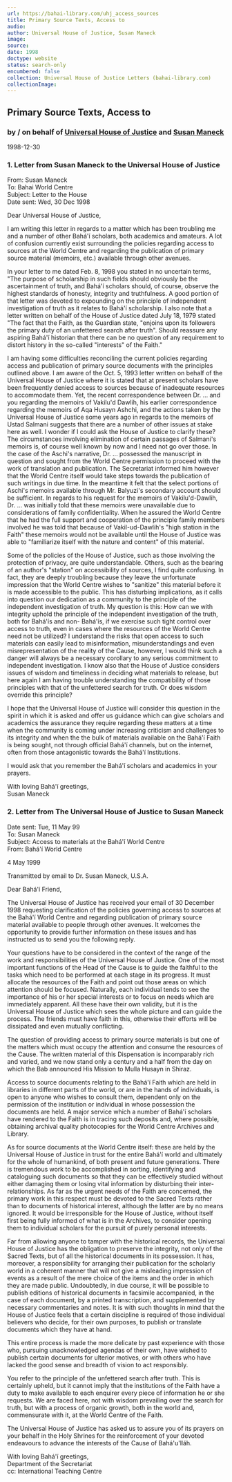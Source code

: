 ```yaml
---
url: https://bahai-library.com/uhj_access_sources
title: Primary Source Texts, Access to
audio: 
author: Universal House of Justice, Susan Maneck
image: 
source: 
date: 1998
doctype: website
status: search-only
encumbered: false
collection: Universal House of Justice Letters (bahai-library.com)
collectionImage: 
---
```



## Primary Source Texts, Access to

### by / on behalf of [Universal House of Justice](https://bahai-library.com/author/Universal+House+of+Justice) and [Susan Maneck](https://bahai-library.com/author/Susan+Maneck)

1998-12-30


### 1\. Letter from Susan Maneck to the Universal House of Justice

From: Susan Maneck  
To: Bahai World Centre  
Subject: Letter to the House  
Date sent: Wed, 30 Dec 1998  
  
Dear Universal House of Justice,  
  
I am writing this letter in regards to a matter which has been troubling me and a number of other Bahá'í scholars, both academics and amateurs. A lot of confusion currently exist surrounding the policies regarding access to sources at the World Centre and regarding the publication of primary source material (memoirs, etc.) available through other avenues.  
  
In your letter to me dated Feb. 8, 1998 you stated in no uncertain terms, "The purpose of scholarship in such fields should obviously be the ascertainment of truth, and Bahá'í scholars should, of course, observe the highest standards of honesty, integrity and truthfulness. A good portion of that letter was devoted to expounding on the principle of independent investigation of truth as it relates to Bahá'í scholarship. I also note that a letter written on behalf of the House of Justice dated July 18, 1979 stated "The fact that the Faith, as the Guardian state, "enjoins upon its followers the primary duty of an unfettered search after truth". Should reassure any aspiring Bahá'í historian that there can be no question of any requirement to distort history in the so-called "interests" of the Faith."  
  
I am having some difficulties reconciling the current policies regarding access and publication of primary source documents with the principles outlined above. I am aware of the Oct. 5, 1993 letter written on behalf of the Universal House of Justice where it is stated that at present scholars have been frequently denied access to sources because of inadequate resources to accommodate them. Yet, the recent correspondence between Dr. ... and you regarding the memoirs of Vakilu'd Dawlih, his earlier correspondence regarding the memoirs of Aqa Husayn Ashchi, and the actions taken by the Universal House of Justice some years ago in regards to the memoirs of Ustad Salmani suggests that there are a number of other issues at stake here as well. I wonder if I could ask the House of Justice to clarify these? The circumstances involving elimination of certain passages of Salmani's memoirs is, of course well known by now and I need not go over those. In the case of the Aschi's narrative, Dr. ... possessed the manuscript in question and sought from the World Centre permission to proceed with the work of translation and publication. The Secretariat informed him however that the World Centre itself would take steps towards the publication of such writings in due time. In the meantime it felt that the select portions of Aschi's memoirs available through Mr. Balyuzi's secondary account should be sufficient. In regards to his request for the memoirs of Vakilu'd-Dawlih, Dr. ... was initially told that these memoirs were unavailable due to considerations of family confidentiality. When he assured the World Centre that he had the full support and cooperation of the principle family members involved he was told that because of Vakil-ud-Dawlih's "high station in the Faith" these memoirs would not be available until the House of Justice was able to "familiarize itself with the nature and content" of this material.  
  
Some of the policies of the House of Justice, such as those involving the protection of privacy, are quite understandable. Others, such as the bearing of an author's "station" on accessibility of sources, I find quite confusing. In fact, they are deeply troubling because they leave the unfortunate impression that the World Centre wishes to "sanitize" this material before it is made accessible to the public. This has disturbing implications, as it calls into question our dedication as a community to the principle of the independent investigation of truth. My question is this: How can we with integrity uphold the principle of the independent investigation of the truth, both for Bahá'ís and non- Bahá'ís, if we exercise such tight control over access to truth, even in cases where the resources of the World Centre need not be utilized? I understand the risks that open access to such materials can easily lead to misinformation, misunderstandings and even misrepresentation of the reality of the Cause, however, I would think such a danger will always be a necessary corollary to any serious commitment to independent investigation. I know also that the House of Justice considers issues of wisdom and timeliness in deciding what materials to release, but here again I am having trouble understanding the compatibility of those principles with that of the unfettered search for truth. Or does wisdom override this principle?  
  
I hope that the Universal House of Justice will consider this question in the spirit in which it is asked and offer us guidance which can give scholars and academics the assurance they require regarding these matters at a time when the community is coming under increasing criticism and challenges to its integrity and when the the bulk of materials available on the Bahá'í Faith is being sought, not through official Bahá'í channels, but on the internet, often from those antagonistic towards the Bahá'í Institutions.  
  
I would ask that you remember the Bahá'í scholars and academics in your prayers.

With loving Bahá'í greetings,  
Susan Maneck

### 2\. Letter from The Universal House of Justice to Susan Maneck

Date sent: Tue, 11 May 99  
To: Susan Maneck  
Subject: Access to materials at the Bahá'í World Centre  
From: Bahá'í World Centre  
  
4 May 1999  
  
Transmitted by email to Dr. Susan Maneck, U.S.A.  
  
Dear Bahá'í Friend,  
  
The Universal House of Justice has received your email of 30 December 1998 requesting clarification of the policies governing access to sources at the Bahá'í World Centre and regarding publication of primary source material available to people through other avenues. It welcomes the opportunity to provide further information on these issues and has instructed us to send you the following reply.  
  
Your questions have to be considered in the context of the range of the work and responsibilities of the Universal House of Justice. One of the most important functions of the Head of the Cause is to guide the faithful to the tasks which need to be performed at each stage in its progress. It must allocate the resources of the Faith and point out those areas on which attention should be focused. Naturally, each individual tends to see the importance of his or her special interests or to focus on needs which are immediately apparent. All these have their own validity, but it is the Universal House of Justice which sees the whole picture and can guide the process. The friends must have faith in this, otherwise their efforts will be dissipated and even mutually conflicting.  
  
The question of providing access to primary source materials is but one of the matters which must occupy the attention and consume the resources of the Cause. The written material of this Dispensation is incomparably rich and varied, and we now stand only a century and a half from the day on which the Bab announced His Mission to Mulla Husayn in Shiraz.  
  
Access to source documents relating to the Bahá'í Faith which are held in libraries in different parts of the world, or are in the hands of individuals, is open to anyone who wishes to consult them, dependent only on the permission of the institution or individual in whose possession the documents are held. A major service which a number of Bahá'í scholars have rendered to the Faith is in tracing such deposits and, where possible, obtaining archival quality photocopies for the World Centre Archives and Library.  
  
As for source documents at the World Centre itself: these are held by the Universal House of Justice in trust for the entire Bahá'í world and ultimately for the whole of humankind, of both present and future generations. There is tremendous work to be accomplished in sorting, identifying and cataloguing such documents so that they can be effectively studied without either damaging them or losing vital information by disturbing their inter- relationships. As far as the urgent needs of the Faith are concerned, the primary work in this respect must be devoted to the Sacred Texts rather than to documents of historical interest, although the latter are by no means ignored. It would be irresponsible for the House of Justice, without itself first being fully informed of what is in the Archives, to consider opening them to individual scholars for the pursuit of purely personal interests.  
  
Far from allowing anyone to tamper with the historical records, the Universal House of Justice has the obligation to preserve the integrity, not only of the Sacred Texts, but of all the historical documents in its possession. It has, moreover, a responsibility for arranging their publication for the scholarly world in a coherent manner that will not give a misleading impression of events as a result of the mere choice of the items and the order in which they are made public. Undoubtedly, in due course, it will be possible to publish editions of historical documents in facsimile accompanied, in the case of each document, by a printed transcription, and supplemented by necessary commentaries and notes. It is with such thoughts in mind that the House of Justice feels that a certain discipline is required of those individual believers who decide, for their own purposes, to publish or translate documents which they have at hand.  
  
This entire process is made the more delicate by past experience with those who, pursuing unacknowledged agendas of their own, have wished to publish certain documents for ulterior motives, or with others who have lacked the good sense and breadth of vision to act responsibly.  
  
You refer to the principle of the unfettered search after truth. This is certainly upheld, but it cannot imply that the institutions of the Faith have a duty to make available to each enquirer every piece of information he or she requests. We are faced here, not with wisdom prevailing over the search for truth, but with a process of organic growth, both in the world and, commensurate with it, at the World Centre of the Faith.  
  
The Universal House of Justice has asked us to assure you of its prayers on your behalf in the Holy Shrines for the reinforcement of your devoted endeavours to advance the interests of the Cause of Bahá'u'lláh.

With loving Bahá'í greetings,  
Department of the Secretariat  
cc: International Teaching Centre